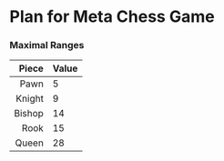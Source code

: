 # Plan for Meta Chess Game

### Maximal Ranges
Piece | Value
 ---: | :---
Pawn  | 5
Knight| 9
Bishop| 14
Rook  | 15
Queen | 28


